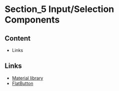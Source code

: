 # Section_5 Input/Selection Components

## Content

- Links

## Links

- [Material library](https://docs.flutter.io/flutter/material/material-library.html)
- [FlatButton](https://api.flutter.dev/flutter/material/FlatButton-class.html)